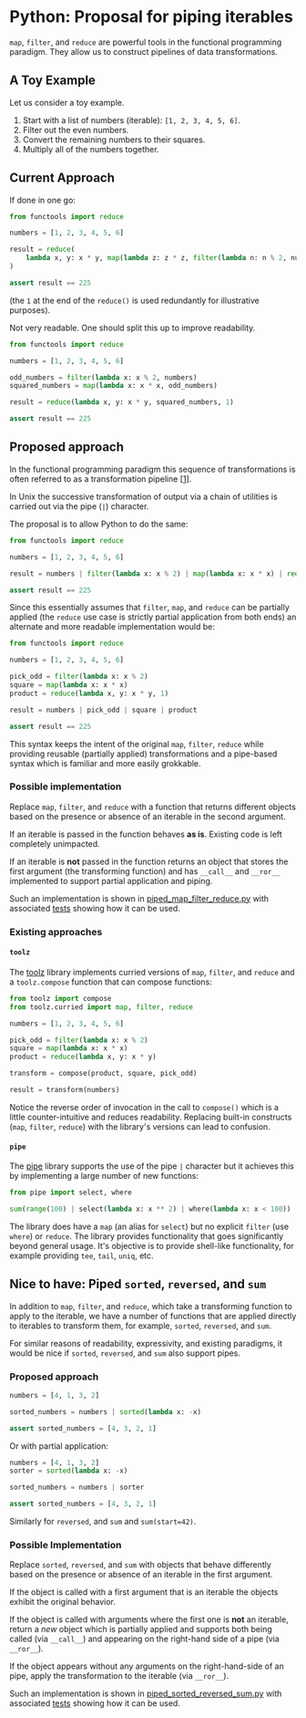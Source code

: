 # Python: Proposal for piping iterables

`map`, `filter`, and `reduce` are powerful tools in the functional programming paradigm.
They allow us to construct pipelines of data transformations.

## A Toy Example

Let us consider a toy example.

1. Start with a list of numbers (iterable): `[1, 2, 3, 4, 5, 6]`.
1. Filter out the even numbers.
1. Convert the remaining numbers to their squares.
1. Multiply all of the numbers together.

## Current Approach

If done in one go:

``` python
from functools import reduce

numbers = [1, 2, 3, 4, 5, 6]

result = reduce(
    lambda x, y: x * y, map(lambda z: z * z, filter(lambda n: n % 2, numbers)), 1
)

assert result == 225
```

(the `1` at the end of the `reduce()` is used redundantly for illustrative purposes).

Not very readable.
One should split this up to improve readability.

``` python
from functools import reduce

numbers = [1, 2, 3, 4, 5, 6]

odd_numbers = filter(lambda x: x % 2, numbers)
squared_numbers = map(lambda x: x * x, odd_numbers)

result = reduce(lambda x, y: x * y, squared_numbers, 1)

assert result == 225
```

## Proposed approach

In the functional programming paradigm this sequence of transformations is
often referred to as a transformation pipeline [[1][transformation-pipelines]].

In Unix the successive transformation of output via a chain of utilities is
carried out via the pipe (`|`) character.

The proposal is to allow Python to do the same:

``` python
from functools import reduce

numbers = [1, 2, 3, 4, 5, 6]

result = numbers | filter(lambda x: x % 2) | map(lambda x: x * x) | reduce(lambda x, y: x * y, 0)

assert result == 225
```

Since this essentially assumes that `filter`, `map`, and `reduce` can be
partially applied (the `reduce` use case is strictly partial application from both ends)
an alternate and more readable implementation would be:

``` python
from functools import reduce

numbers = [1, 2, 3, 4, 5, 6]

pick_odd = filter(lambda x: x % 2)
square = map(lambda x: x * x)
product = reduce(lambda x, y: x * y, 1)

result = numbers | pick_odd | square | product

assert result == 225
```

This syntax keeps the intent of the original `map`, `filter`, `reduce` while
providing reusable (partially applied) transformations and
a pipe-based syntax which is familiar and more easily grokkable.

### Possible implementation

Replace `map`, `filter`, and `reduce` with a function that
returns different objects based on the presence or absence of an iterable in
the second argument.

If an iterable is passed in the function behaves **as is**.
Existing code is left completely unimpacted.

If an iterable is **not** passed in the function returns an object that
stores the first argument (the transforming function)
and has `__call__` and `__ror__` implemented to support partial application and piping.

Such an implementation is shown in [piped_map_filter_reduce.py](./piped_map_filter_reduce.py)
with associated [tests](./tests/test_piped_map_filter_reduce.py) showing how
it can be used.

### Existing approaches

#### `toolz`

The [toolz](https://pypi.org/project/toolz/) library implements
curried versions of `map`, `filter`, and `reduce` and
a `toolz.compose` function that can compose functions:

``` python
from toolz import compose
from toolz.curried import map, filter, reduce

numbers = [1, 2, 3, 4, 5, 6]

pick_odd = filter(lambda x: x % 2)
square = map(lambda x: x * x)
product = reduce(lambda x, y: x * y)

transform = compose(product, square, pick_odd)

result = transform(numbers)
```

Notice the reverse order of invocation in the call to `compose()` which is
a little counter-intuitive and reduces readability.
Replacing built-in constructs (`map`, `filter`, `reduce`) with
the library's versions can lead to confusion.

#### `pipe`

The [pipe](https://pypi.org/project/pipe/) library supports the use of
the pipe `|` character but it achieves this by implementing
a large number of new functions:

``` python
from pipe import select, where

sum(range(100) | select(lambda x: x ** 2) | where(lambda x: x < 100))
```

The library does have a `map` (an alias for `select`) but
no explicit `filter` (use `where`) or `reduce`.
The library provides functionality that goes significantly beyond general usage.
It's objective is to provide shell-like functionality, for example providing
`tee`, `tail`, `uniq`, etc.

[transformation-pipelines]: https://freecontent.manning.com/function-pipelines-for-mapping-complex-transformations/

## Nice to have: Piped `sorted`, `reversed`, and `sum`

In addition to `map`, `filter`, and `reduce`, which
take a transforming function to apply to the iterable, we have
a number of functions that are applied directly to iterables to transform them,
for example,
`sorted`, `reversed`, and `sum`.

For similar reasons of readability, expressivity, and existing paradigms,
it would be nice if `sorted`, `reversed`, and `sum` also support pipes.

### Proposed approach

``` python
numbers = [4, 1, 3, 2]

sorted_numbers = numbers | sorted(lambda x: -x)

assert sorted_numbers = [4, 3, 2, 1]
```

Or with partial application:

``` python
numbers = [4, 1, 3, 2]
sorter = sorted(lambda x: -x)

sorted_numbers = numbers | sorter

assert sorted_numbers = [4, 3, 2, 1]
```

Similarly for `reversed`, and `sum` and `sum(start=42)`.

### Possible Implementation

Replace `sorted`, `reversed`, and `sum` with objects that
behave differently based on the presence or absence of
an iterable in the first argument.

If the object is called with a first argument that is an iterable
the objects exhibit the original behavior.

If the object is called with arguments where the first one is **not** an iterable,
return a *new* object which is partially applied and
supports both being called (via `__call__`) and
appearing on the right-hand side of a pipe (via `__ror__`).

If the object appears without any arguments on the right-hand-side of an pipe,
apply the transformation to the iterable (via `__ror__`).

Such an implementation is shown in
[piped_sorted_reversed_sum.py](./piped_sorted_reversd.py)
with associated [tests](./tests/test_piped_sorted_reversed.py) showing
how it can be used.
